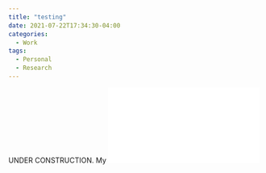 ```yaml
---
title: "testing"
date: 2021-07-22T17:34:30-04:00
categories:
  - Work
tags:
  - Personal
  - Research
---
```


UNDER CONSTRUCTION.
My ![CV](/assets/files/Pena_resume.pdf)
